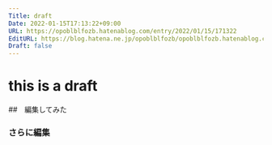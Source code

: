 ```yaml
---
Title: draft
Date: 2022-01-15T17:13:22+09:00
URL: https://opoblblfozb.hatenablog.com/entry/2022/01/15/171322
EditURL: https://blog.hatena.ne.jp/opoblblfozb/opoblblfozb.hatenablog.com/atom/entry/13574176438052988551
Draft: false
---
```


# this is a draft
##　編集してみた
### さらに編集
